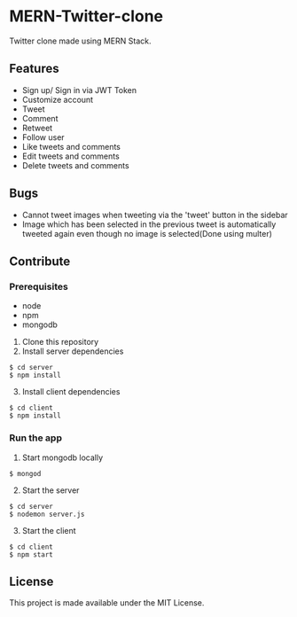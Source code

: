 # MERN-Twitter-clone

Twitter clone made using MERN Stack.

## Features

- Sign up/ Sign in via JWT Token
- Customize account
- Tweet
- Comment
- Retweet
- Follow user
- Like tweets and comments
- Edit tweets and comments
- Delete tweets and comments

## Bugs

- Cannot tweet images when tweeting via the 'tweet' button in the sidebar
- Image which has been selected in the previous tweet is automatically tweeted again even though no image is selected(Done using multer)

## Contribute

### Prerequisites

- node
- npm
- mongodb

1. Clone this repository
2. Install server dependencies

```
$ cd server
$ npm install
```

3. Install client dependencies

```
$ cd client
$ npm install
```

### Run the app

1. Start mongodb locally

```
$ mongod
```

2. Start the server

```
$ cd server
$ nodemon server.js
```

3. Start the client

```
$ cd client
$ npm start
```

## License

This project is made available under the MIT License.
